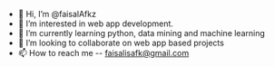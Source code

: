 - 👋 Hi, I’m @faisalAfkz
- 👀 I’m interested in web app development.
- 🌱 I’m currently learning python, data mining and machine learning
- 💞️ I’m looking to collaborate on web app based projects
- 📫 How to reach me -- faisalisafk@gmail.com

<!---
faisalAfkz/faisalAfkz is a ✨ special ✨ repository because its `README.md` (this file) appears on your GitHub profile.
You can click the Preview link to take a look at your changes.
--->
